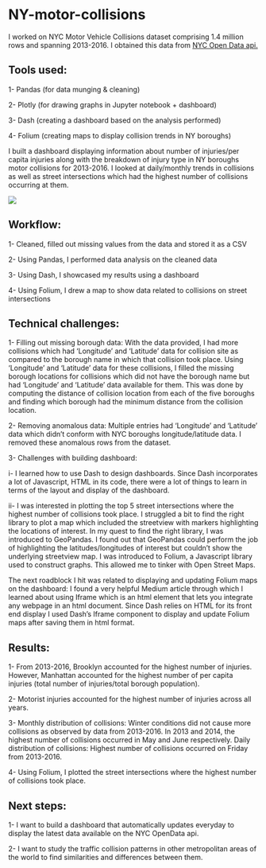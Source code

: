 # NY-motor-collisions

I worked on NYC Motor Vehicle Collisions dataset comprising 1.4 million rows and spanning 2013-2016. I obtained this data from [NYC Open Data api.](https://data.cityofnewyork.us/Public-Safety/NYPD-Motor-Vehicle-Collisions/h9gi-nx95)

## Tools used:

1- Pandas (for data munging & cleaning)

2- Plotly (for drawing graphs in Jupyter notebook + dashboard)

3- Dash (creating a dashboard based on the analysis performed)

4- Folium (creating maps to display collision trends in NY boroughs)

I built a dashboard displaying information about number of injuries/per capita injuries along with the breakdown of injury type in NY boroughs motor collisions for 2013-2016. I looked at daily/monthly trends in collisions as well as street intersections which had the highest number of collisions occurring at them. 

![](nyc_collisions_dashboard.gif)

## Workflow:

1- Cleaned, filled out missing values from the data and stored it as a CSV

2- Using Pandas, I performed data analysis on the cleaned data 

3- Using Dash, I showcased my results using a dashboard

4- Using Folium, I drew a map to show data related to collisions on street intersections

## Technical challenges:

1- Filling out missing borough data: With the data provided, I had more collisions which had ‘Longitude’ and ‘Latitude’ data for collision site as compared to the borough name in which that collision took place. 
Using ‘Longitude’ and ‘Latitude’ data for these collisions, I filled the missing borough locations for collisions which did not have the borough name but had ‘Longitude’ and ‘Latitude’ data available for them. This was done by computing the distance of collision location from each of the five boroughs and finding which borough had the minimum distance from the collision location. 

2- Removing anomalous data: Multiple entries had ‘Longitude’ and ‘Latitude’ data which didn’t conform with NYC boroughs longitude/latitude data. I removed these anomalous rows from the dataset.

3- Challenges with building dashboard:

i- I learned how to use Dash to design dashboards. Since Dash incorporates a lot of Javascript, HTML in its code, there were a lot of things to learn in terms of the layout and display of the dashboard.

ii- I was interested in plotting the top 5 street intersections where the highest number of collisions took place. I struggled a bit to find the right library to plot a map which included the streetview with markers highlighting the locations of interest.
In my quest to find the right library, I was introduced to GeoPandas. I found out that GeoPandas could perform the job of highlighting the latitudes/longitudes of interest but couldn’t show the underlying streetview map. 
I was introduced to Folium, a Javascript library used to construct graphs. This allowed me to tinker with Open Street Maps. 

The next roadblock I hit was related to displaying and updating Folium maps on the dashboard: I found a very helpful Medium article through which I learned about using Iframe which is an html element that lets you integrate any webpage in an html document. Since Dash relies on HTML for its front end display I used Dash’s Iframe component to display and update Folium maps after saving them in html format. 

## Results:

1- From 2013-2016, Brooklyn accounted for the highest number of injuries. However, Manhattan accounted for the highest number of per capita injuries (total number of injuries/total borough population).

2- Motorist injuries accounted for the highest number of injuries across all years. 

3- Monthly distribution of collisions: Winter conditions did not cause more collisions as observed by data from 2013-2016. In 2013 and 2014, the highest number of collisions occurred in May and June respectively. 
Daily distribution of collisions: Highest number of collisions occurred on Friday from 2013-2016.

4- Using Folium, I plotted the street intersections where the highest number of collisions took place. 

## Next steps:

1- I want to build a dashboard that automatically updates everyday to display the latest data available on the NYC OpenData api.

2- I want to study the traffic collision patterns in other metropolitan areas of the world to find similarities and differences between them.
